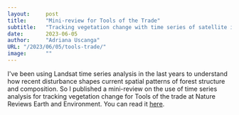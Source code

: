 ```yaml
---
layout:     post 
title:      "Mini-review for Tools of the Trade"
subtitle:   "Tracking vegetation change with time series of satellite images"
date:       2023-06-05
author:     "Adriana Uscanga"
URL: "/2023/06/05/tools-trade/"
image:      ""
---
```


I've been using Landsat time series analysis in the last years to understand how recent disturbance shapes current spatial patterns of forest structure and composition.
So I published a mini-review on the use of time series analysis for tracking vegetation change for Tools of the trade at Nature Reviews Earth and Environment.
You can read it [here](https://rdcu.be/ddOHR). 
 
